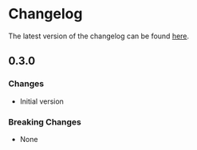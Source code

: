 # Changelog

The latest version of the changelog can be found [here](/Azure/bicep-registry-modules/blob/main/avm/res/network/local-network-gateway/CHANGELOG.md).

## 0.3.0

### Changes

- Initial version

### Breaking Changes

- None
